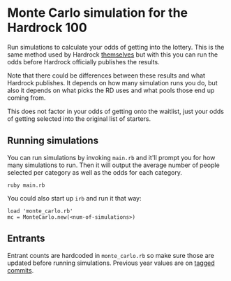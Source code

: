 # Monte Carlo simulation for the Hardrock 100

Run simulations to calculate your odds of getting into the lottery. This is the
same method used by Hardrock
[themselves](https://www.hardrock100.com/files/entrants/HR100-2023-Lottery-Odds.pdf)
but with this you can run the odds before Hardrock officially publishes the
results.

Note that there could be differences between these results and what Hardrock
publishes. It depends on how many simulation runs you do, but also it depends on
what picks the RD uses and what pools those end up coming from.

This does not factor in your odds of getting onto the waitlist, just your odds
of getting selected into the original list of starters.

## Running simulations

You can run simulations by invoking `main.rb` and it'll prompt you for how many
simulations to run. Then it will output the average number of people selected
per category as well as the odds for each category.

```
ruby main.rb
```

You could also start up `irb` and run it that way:

```
load 'monte_carlo.rb'
mc = MonteCarlo.new(<num-of-simulations>)
```

## Entrants

Entrant counts are hardcoded in `monte_carlo.rb` so make sure those are updated
before running simulations. Previous year values are on [tagged
commits](https://github.com/bdlangton/monte-carlo-for-hardrock/tags).
